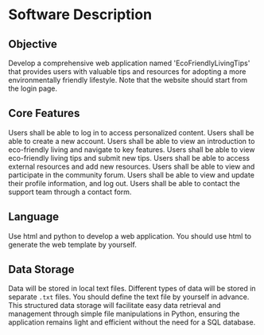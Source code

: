 # Software Description

## Objective
Develop a comprehensive web application named 'EcoFriendlyLivingTips' that provides users with valuable tips and resources for adopting a more environmentally friendly lifestyle. Note that the website should start from the login page.

## Core Features
Users shall be able to log in to access personalized content.
Users shall be able to create a new account.
Users shall be able to view an introduction to eco-friendly living and navigate to key features.
Users shall be able to view eco-friendly living tips and submit new tips.
Users shall be able to access external resources and add new resources.
Users shall be able to view and participate in the community forum.
Users shall be able to view and update their profile information, and log out.
Users shall be able to contact the support team through a contact form.
## Language

Use html and python to develop a web application.
You should use html to generate the web template by yourself.
## Data Storage
Data will be stored in local text files.
Different types of data will be stored in separate `.txt` files.
You should define the text file by yourself in advance.
This structured data storage will facilitate easy data retrieval and management through simple file manipulations in Python, ensuring the application remains light and efficient without the need for a SQL database.
